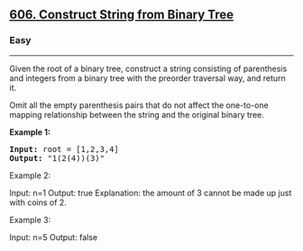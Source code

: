 
<h2><a href="https://leetcode.com/problems/construct-string-from-binary-tree/">606. Construct String from Binary Tree</a></h2>
<h3>Easy</h3>
<hr>
<div><p>
  Given the root of a binary tree, construct a string consisting of parenthesis and integers from a binary tree with the preorder traversal way, and return it.

Omit all the empty parenthesis pairs that do not affect the one-to-one mapping relationship between the string and the original binary tree.


</p>


<p><strong>Example 1:</strong></p>
<pre><strong>Input:</strong> root = [1,2,3,4]
<strong>Output:</strong> "1(2(4))(3)"
</pre>

Example 2:

Input: n=1
Output: true
Explanation: the amount of 3 cannot be made up just with coins of 2.
  
Example 3:

Input: n=5
Output: false
